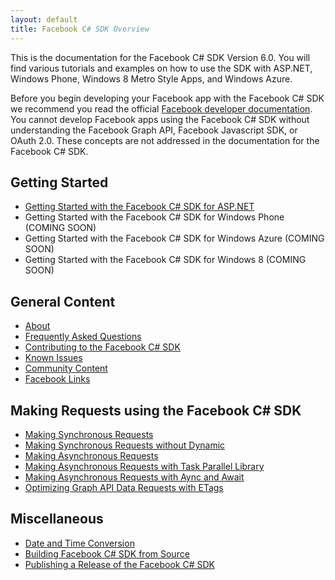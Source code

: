 ```yaml
---
layout: default
title: Facebook C# SDK Overview
---
```


This is the documentation for the Facebook C# SDK Version 6.0. You will find various tutorials and examples on how to use the SDK with ASP.NET, Windows Phone, Windows 8 Metro Style Apps, and Windows Azure.

Before you begin developing your Facebook app with the Facebook C# SDK we recommend you read the official [Facebook developer documentation](https://developers.facebook.com/docs/). You cannot develop Facebook apps using the Facebook C# SDK without understanding the Facebook Graph API, Facebook Javascript SDK, or OAuth 2.0. These concepts are not addressed in the documentation for the Facebook C# SDK. 

## Getting Started

* [Getting Started with the Facebook C# SDK for ASP.NET](/docs/web/getting-started)
* Getting Started with the Facebook C# SDK for Windows Phone (COMING SOON)
* Getting Started with the Facebook C# SDK for Windows Azure (COMING SOON)
* Getting Started with the Facebook C# SDK for Windows 8 (COMING SOON)

## General Content

* [About](/docs/about)
* [Frequently Asked Questions](/docs/faq)
* [Contributing to the Facebook C# SDK](/docs/contribute)
* [Known Issues](/docs/known-issues)
* [Community Content](/docs/community-content)
* [Facebook Links](/docs/facebook-links)

## Making Requests using the Facebook C# SDK

* [Making Synchronous Requests](/docs/making-synchronous-requests)
* [Making Synchronous Requests without Dynamic](/docs/making-synchronous-without-dynamic-support)
* [Making Asynchronous Requests](/docs/making-asynchronous-requests)
* [Making Asynchronous Requests with Task Parallel Library](/docs/making-asynchronous-requests-with-task-parallel-library)
* [Making Asynchronous Requests with Aync and Await](/docs/making-asynchronous-requests-with-async-await)
* [Optimizing Graph API Data Requests with ETags](/docs/optimizing-graph-api-data-fetch-using-etags)

## Miscellaneous

* [Date and Time Conversion](/docs/datetimeconverter)
* [Building Facebook C# SDK from Source](/docs/build)
* [Publishing a Release of the Facebook C# SDK](/docs/release)